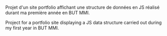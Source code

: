 Projet d'un site portfolio affichant une structure de données en JS réalisé durant ma première année en BUT MMI.

Project for a portfolio site displaying a JS data structure carried out during my first year in BUT MMI.
